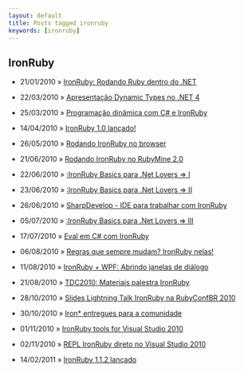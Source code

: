 ```yaml
---
layout: default
title: Posts tagged ironruby
keywords: [ironruby]
---
```

<h2 class="category">IronRuby</h2>
<ul class="posts">
<li>
<p>
<span class="date">21/01/2010</span> &raquo; 
<a href="/blog/ironruby-rodando-ruby-dentro-do-net">IronRuby: Rodando Ruby dentro do .NET</a>
</p>
</li> 
<li>
<p>
<span class="date">22/03/2010</span> &raquo; 
<a href="/blog/apresentacao-dynamic-types-no-net-4">Apresentação Dynamic Types no .NET 4</a>
</p>
</li> 
<li>
<p>
<span class="date">25/03/2010</span> &raquo; 
<a href="/blog/programacao-dinamica-com-c-e-ironruby">Programação dinâmica com C# e IronRuby</a>
</p>
</li> 
<li>
<p>
<span class="date">14/04/2010</span> &raquo; 
<a href="/blog/ironruby-1-0-lancado">IronRuby 1.0 lançado!</a>
</p>
</li> 
<li>
<p>
<span class="date">26/05/2010</span> &raquo; 
<a href="/blog/rodando-ironruby-no-browser">Rodando IronRuby no browser</a>
</p>
</li> 
<li>
<p>
<span class="date">21/06/2010</span> &raquo; 
<a href="/blog/rodando-ironruby-no-rubymine-2-0">Rodando IronRuby no RubyMine 2.0</a>
</p>
</li> 
<li>
<p>
<span class="date">22/06/2010</span> &raquo; 
<a href="/blog/ironruby-basics-para-net-lovers-i">:IronRuby Basics para .Net Lovers => I</a>
</p>
</li> 
<li>
<p>
<span class="date">23/06/2010</span> &raquo; 
<a href="/blog/ironruby-basics-para-net-lovers-ii">:IronRuby Basics para .Net Lovers => II</a>
</p>
</li> 
<li>
<p>
<span class="date">26/06/2010</span> &raquo; 
<a href="/blog/sharpdevelop-ide-para-trabalhar-com-ironruby">SharpDevelop - IDE para trabalhar com IronRuby</a>
</p>
</li> 
<li>
<p>
<span class="date">05/07/2010</span> &raquo; 
<a href="/blog/ironruby-basics-para-net-lovers-iii">:IronRuby Basics para .Net Lovers => III</a>
</p>
</li> 
<li>
<p>
<span class="date">17/07/2010</span> &raquo; 
<a href="/blog/eval-em-c-com-ironruby">Eval em C# com IronRuby</a>
</p>
</li> 
<li>
<p>
<span class="date">06/08/2010</span> &raquo; 
<a href="/blog/regras-que-sempre-mudam-ironruby-nelas">Regras que sempre mudam? IronRuby nelas!</a>
</p>
</li> 
<li>
<p>
<span class="date">11/08/2010</span> &raquo; 
<a href="/blog/ironruby-wpf-abrindo-janelas-de-dialogo">IronRuby + WPF: Abrindo janelas de diálogo</a>
</p>
</li> 
<li>
<p>
<span class="date">21/08/2010</span> &raquo; 
<a href="/blog/tdc2010-materiais-palestra-ironruby">TDC2010: Materiais palestra IronRuby </a>
</p>
</li> 
<li>
<p>
<span class="date">28/10/2010</span> &raquo; 
<a href="/blog/slides-lightning-talk-ironruby-na-rubyconfbr-2010">Slides Lightning Talk IronRuby na RubyConfBR 2010</a>
</p>
</li> 
<li>
<p>
<span class="date">30/10/2010</span> &raquo; 
<a href="/blog/iron-entregues-para-a-comunidade">Iron* entregues para a comunidade</a>
</p>
</li> 
<li>
<p>
<span class="date">01/11/2010</span> &raquo; 
<a href="/blog/ironruby-tools-for-visual-studio-2010">IronRuby tools for Visual Studio 2010</a>
</p>
</li> 
<li>
<p>
<span class="date">02/11/2010</span> &raquo; 
<a href="/blog/repl-ironruby-direto-no-visual-studio-2010">REPL IronRuby direto no Visual Studio 2010</a>
</p>
</li> 
<li>
<p>
<span class="date">14/02/2011</span> &raquo; 
<a href="/blog/ironruby-1-1-2-lancado">IronRuby 1.1.2 lançado</a>
</p>
</li> 
</ul>
